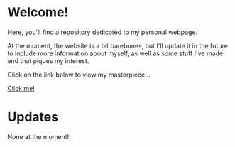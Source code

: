<h1>Welcome!</h1>

Here, you'll find a repository dedicated to my personal webpage. 

At the moment, the website is a bit barebones, but I'll update it in the future to include more information about myself, as well as some stuff I've made and that piques my interest.

Click on the link below to view my masterpiece... 

<a href="https://atacoi.github.io" target="_blank">Click me!</a>

<h1>Updates</h1>
None at the moment! 

